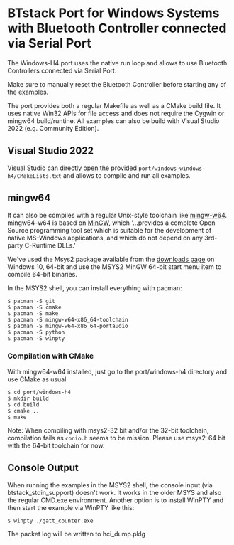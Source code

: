 # BTstack Port for Windows Systems with Bluetooth Controller connected via Serial Port

The Windows-H4 port uses the native run loop and allows to use Bluetooth Controllers connected via Serial Port.

Make sure to manually reset the Bluetooth Controller before starting any of the examples.

The port provides both a regular Makefile as well as a CMake build file. It uses native Win32 APIs for file access and does not require the Cygwin or mingw64 build/runtine. All examples can also be build with Visual Studio 2022 (e.g. Community Edition).

## Visual Studio 2022

Visual Studio can directly open the provided `port/windows-windows-h4/CMakeLists.txt` and allows to compile and run all examples.

## mingw64 

It can also be compiles with a regular Unix-style toolchain like [mingw-w64](https://www.mingw-w64.org).
mingw64-w64 is based on [MinGW](https://en.wikipedia.org/wiki/MinGW), which '...provides a complete Open Source programming tool set which is suitable for the development of native MS-Windows applications, and which do not depend on any 3rd-party C-Runtime DLLs.'

We've used the Msys2 package available from the [downloads page](https://www.mingw-w64.org/downloads/) on Windows 10, 64-bit and use the MSYS2 MinGW 64-bit start menu item to compile 64-bit binaries.

In the MSYS2 shell, you can install everything with pacman:

    $ pacman -S git
    $ pacman -S cmake
    $ pacman -S make
    $ pacman -S mingw-w64-x86_64-toolchain
    $ pacman -S mingw-w64-x86_64-portaudio
    $ pacman -S python
    $ pacman -S winpty

### Compilation with CMake

With mingw64-w64 installed, just go to the port/windows-h4 directory and use CMake as usual

    $ cd port/windows-h4
    $ mkdir build
    $ cd build
    $ cmake ..
    $ make

Note: When compiling with msys2-32 bit and/or the 32-bit toolchain, compilation fails
as `conio.h` seems to be mission. Please use msys2-64 bit with the 64-bit toolchain for now.

## Console Output

When running the examples in the MSYS2 shell, the console input (via btstack_stdin_support) doesn't work. It works in the older MSYS and also the regular CMD.exe environment. Another option is to install WinPTY and then start the example via WinPTY like this:

    $ winpty ./gatt_counter.exe

The packet log will be written to hci_dump.pklg

